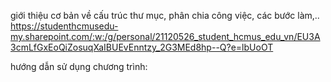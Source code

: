 giới thiệu cơ bản về cấu trúc thư mục, phân chia công việc, các bước làm,..
https://studenthcmusedu-my.sharepoint.com/:w:/g/personal/21120526_student_hcmus_edu_vn/EU3A3cmLfGxEoQiZosuqXaIBUEvEnntzy_2G3MEd8hp--Q?e=lbUoOT

hướng dẫn sử dụng chương trình:
